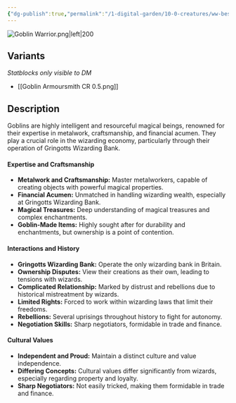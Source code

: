 ```yaml
---
{"dg-publish":true,"permalink":"/1-digital-garden/10-0-creatures/ww-bestiary/goblin-armoursmith/","tags":["#creature","#magical-being"]}
---
```


![Goblin Warrior.png|left|200](/img/user/1%20DIGITAL%20GARDEN/10.0%20CREATURES/(Attachments)/WW%20Bestiary/Goblin%20Warrior.png)

## Variants
*Statblocks only visible to DM*
- [[Goblin Armoursmith CR 0.5.png]]

## Description

Goblins are highly intelligent and resourceful magical beings, renowned for their expertise in metalwork, craftsmanship, and financial acumen. They play a crucial role in the wizarding economy, particularly through their operation of Gringotts Wizarding Bank.

#### Expertise and Craftsmanship

* **Metalwork and Craftsmanship:** Master metalworkers, capable of creating objects with powerful magical properties.
* **Financial Acumen:** Unmatched in handling wizarding wealth, especially at Gringotts Wizarding Bank.
* **Magical Treasures:** Deep understanding of magical treasures and complex enchantments.
* **Goblin-Made Items:** Highly sought after for durability and enchantments, but ownership is a point of contention.

#### Interactions and History

* **Gringotts Wizarding Bank:** Operate the only wizarding bank in Britain.
* **Ownership Disputes:** View their creations as their own, leading to tensions with wizards.
* **Complicated Relationship:** Marked by distrust and rebellions due to historical mistreatment by wizards.
* **Limited Rights:** Forced to work within wizarding laws that limit their freedoms.
* **Rebellions:** Several uprisings throughout history to fight for autonomy.
* **Negotiation Skills:** Sharp negotiators, formidable in trade and finance.

#### Cultural Values

* **Independent and Proud:** Maintain a distinct culture and value independence.
* **Differing Concepts:** Cultural values differ significantly from wizards, especially regarding property and loyalty.
* **Sharp Negotiators:** Not easily tricked, making them formidable in trade and finance.
